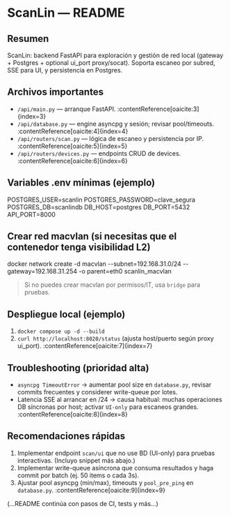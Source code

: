 # ScanLin — README

## Resumen
ScanLin: backend FastAPI para exploración y gestión de red local (gateway + Postgres + optional ui_port proxy/socat). Soporta escaneo por subred, SSE para UI, y persistencia en Postgres.

## Archivos importantes
- `/api/main.py` — arranque FastAPI. :contentReference[oaicite:3]{index=3}
- `/api/database.py` — engine asyncpg y sesión; revisar pool/timeouts. :contentReference[oaicite:4]{index=4}
- `/api/routers/scan.py` — lógica de escaneo y persistencia por IP. :contentReference[oaicite:5]{index=5}
- `/api/routers/devices.py` — endpoints CRUD de devices. :contentReference[oaicite:6]{index=6}

## Variables .env mínimas (ejemplo)
POSTGRES_USER=scanlin
POSTGRES_PASSWORD=clave_segura
POSTGRES_DB=scanlindb
DB_HOST=postgres
DB_PORT=5432
API_PORT=8000


## Crear red macvlan (si necesitas que el contenedor tenga visibilidad L2)

docker network create -d macvlan
--subnet=192.168.31.0/24
--gateway=192.168.31.254
-o parent=eth0
scanlin_macvlan

> Si no puedes crear macvlan por permisos/IT, usa `bridge` para pruebas.

## Despliegue local (ejemplo)
1. `docker compose up -d --build`
2. `curl http://localhost:8020/status`  (ajusta host/puerto según proxy ui_port). :contentReference[oaicite:7]{index=7}

## Troubleshooting (prioridad alta)
- `asyncpg TimeoutError` → aumentar pool size en `database.py`, revisar commits frecuentes y considerer write-queue por lotes.
- Latencia SSE al arrancar en /24 → causa habitual: muchas operaciones DB síncronas por host; activar `UI-only` para escaneos grandes. :contentReference[oaicite:8]{index=8}

## Recomendaciones rápidas
1. Implementar endpoint `scan/ui` que no use BD (UI-only) para pruebas interactivas. (Incluyo snippet más abajo.)
2. Implementar write-queue asíncrona que consuma resultados y haga commit por batch (ej. 50 items o cada 3s).
3. Ajustar pool asyncpg (min/max), timeouts y `pool_pre_ping` en `database.py`. :contentReference[oaicite:9]{index=9}

(…README continúa con pasos de CI, tests y más…)




